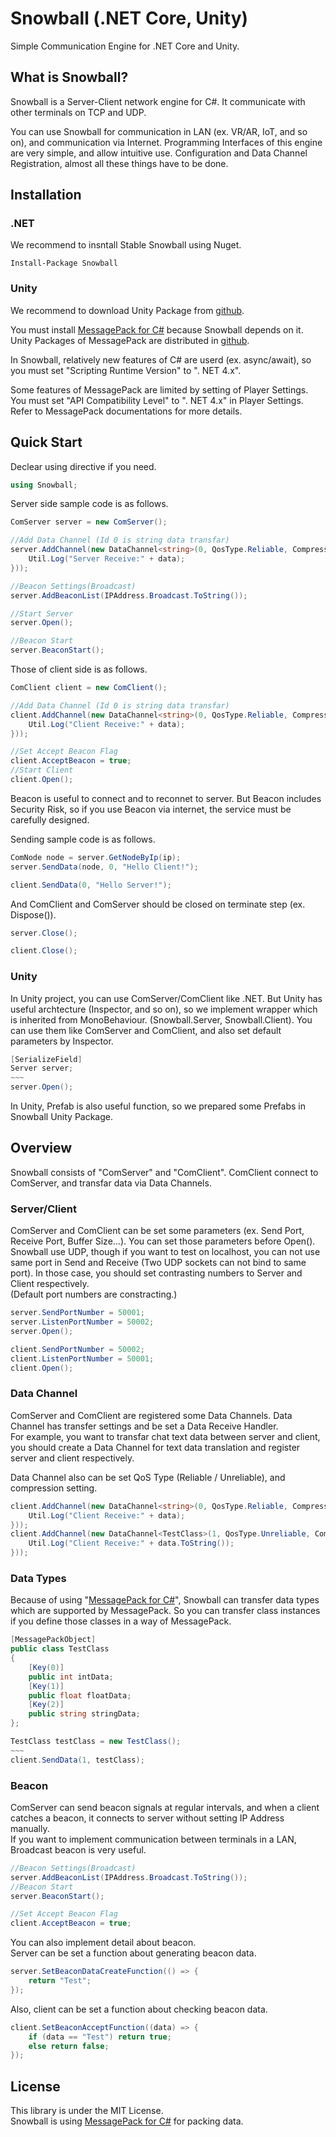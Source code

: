 # Snowball (.NET Core, Unity)

Simple Communication Engine for .NET Core and Unity.

## What is Snowball?

Snowball is a Server-Client network engine for C#. It communicate with other terminals on TCP and UDP.

You can use Snowball for communication in LAN (ex. VR/AR, IoT, and so on), and communication via Internet. Programming Interfaces of this engine are very simple, and allow intuitive use. Configuration and Data Channel Registration, almost all these things have to be done.


## Installation

### .NET 
We recommend to insntall Stable Snowball using Nuget.

```
Install-Package Snowball
```

### Unity  
We recommend to download Unity Package from [github](https://github.com/nakky/Snowball/releases/).

You must install [MessagePack for C#](https://github.com/neuecc/MessagePack-CSharp) because Snowball depends on it. Unity Packages of MessagePack are distributed in [github](https://github.com/neuecc/MessagePack-CSharp/releases).

In Snowball, relatively new features of C# are userd (ex. async/await), so you must set "Scripting Runtime Version" to ". NET 4.x".

Some features of MessagePack are limited by setting of Player Settings. 
You must set "API Compatibility Level" to ". NET 4.x" in Player Settings. Refer to MessagePack documentations for more details.

## Quick Start
Declear using directive if you need.

```csharp
using Snowball;
```

Server side sample code is as follows.  

```csharp
ComServer server = new ComServer();

//Add Data Channel (Id 0 is string data transfar)
server.AddChannel(new DataChannel<string>(0, QosType.Reliable, CompressionType.None, (node, data) =>{
	Util.Log("Server Receive:" + data);                
}));

//Beacon Settings(Broadcast)
server.AddBeaconList(IPAddress.Broadcast.ToString());

//Start Server
server.Open();

//Beacon Start
server.BeaconStart();
```

Those of client side is as follows. 

```csharp
ComClient client = new ComClient();

//Add Data Channel (Id 0 is string data transfar)
client.AddChannel(new DataChannel<string>(0, QosType.Reliable, CompressionType.None, (node, data) => {
	Util.Log("Client Receive:" + data);       
}));

//Set Accept Beacon Flag 
client.AcceptBeacon = true;
//Start Client
client.Open();
```
Beacon is useful to connect and to reconnet to server. But Beacon includes Security Risk, so if you use Beacon via internet, the service must be carefully designed.

Sending sample code is as follows. 

```csharp
ComNode node = server.GetNodeByIp(ip);
server.SendData(node, 0, "Hello Client!");
```
```csharp
client.SendData(0, "Hello Server!");
```

And ComClient and ComServer should be closed on terminate step  (ex. Dispose()).
 
```csharp
server.Close();
```

```csharp
client.Close();
```
### Unity

In Unity project, you can use ComServer/ComClient like .NET.
But Unity has useful archtecture (Inspector, and so on), so we implement wrapper which is inherited from MonoBehaviour. (Snowball.Server, Snowball.Client). You can use them like ComServer and ComClient, and also set default parameters by Inspector.

```csharp
[SerializeField]
Server server;
~~~
server.Open();
```

In Unity, Prefab is also useful function, so we prepared some Prefabs in Snowball Unity Package.

## Overview

Snowball consists of "ComServer" and "ComClient". ComClient connect to ComServer, and transfar data via Data Channels.  

### Server/Client

ComServer and ComClient can be set some parameters (ex. Send Port, Receive Port, Buffer Size...). You can set those parameters before Open().  
Snowball use UDP, though if you want to test on localhost, you can not use same port in Send and Receive (Two UDP sockets can not bind to same port). In those case, you should set contrasting numbers to Server and Client respectively.  
(Default port numbers are constracting.)

```csharp
server.SendPortNumber = 50001;
server.ListenPortNumber = 50002;
server.Open();
```

```csharp
client.SendPortNumber = 50002;
client.ListenPortNumber = 50001;
client.Open();
```


### Data Channel

ComServer and ComClient are registered some Data Channels. Data Channel has transfer settings and be set a Data Receive Handler.  
For example, you want to transfar chat text data between server and client, you should create a Data Channel for text data translation and register server and client respectively.  

Data Channel also can be set QoS Type (Reliable / Unreliable), and compression setting. 

```csharp
client.AddChannel(new DataChannel<string>(0, QosType.Reliable, CompressionType.None, (node, data) => {
	Util.Log("Client Receive:" + data);       
}));
client.AddChannel(new DataChannel<TestClass>(1, QosType.Unreliable, CompressionType.LZ4, (node, data) => {
	Util.Log("Client Receive:" + data.ToString());       
}));
```

### Data Types

Because of using "[MessagePack for C#](https://github.com/neuecc/MessagePack-CSharp)", Snowball can transfer data types which are supported by MessagePack.
So you can transfer class instances if you define those classes in a way of MessagePack.

```csharp
[MessagePackObject]
public class TestClass
{
    [Key(0)]
    public int intData;
    [Key(1)]
    public float floatData;
    [Key(2)]
    public string stringData;
};
```
```csharp
TestClass testClass = new TestClass();
~~~
client.SendData(1, testClass);
```

### Beacon

ComServer can send beacon signals at regular intervals, and when a client catches a beacon, it connects to server without setting IP Address manually.  
If you want to implement communication between terminals in a LAN, Broadcast beacon is very useful.

```csharp
//Beacon Settings(Broadcast)
server.AddBeaconList(IPAddress.Broadcast.ToString());
//Beacon Start
server.BeaconStart();
```

```csharp
//Set Accept Beacon Flag 
client.AcceptBeacon = true;
```
You can also implement detail about beacon.  
Server can be set a function about generating beacon data. 

```csharp
server.SetBeaconDataCreateFunction(() => {
    return "Test";
});
```

Also, client can be set a function about checking beacon data. 

```csharp
client.SetBeaconAcceptFunction((data) => {
	if (data == "Test") return true;
	else return false;
});
```

## License

This library is under the MIT License.  
Snowball is using [MessagePack for C#](https://github.com/neuecc/MessagePack-CSharp) for packing data.
